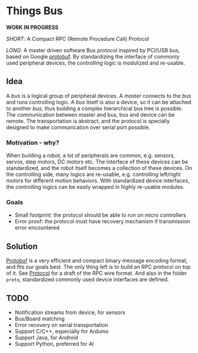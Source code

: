 # Things Bus

**WORK IN PROGRESS**

_SHORT_: A Compact RPC (Remote Procedure Call) Protocol

_LONG_: A master driven software Bus protocol inspired by PCI/USB bus, based on
Google [protobuf](https://github.com/google/protobuf). By standardizing the
interface of commonly used peripheral devices, the controlling logic is modulized
and re-usable.

## Idea

A _bus_ is a logical group of peripheral devices.
A _master_ connects to the _bus_ and runs controlling logic.
A _bus_ itself is also a device, so it can be attached to another _bus_, thus
building a complex hierarchical bus tree is possible.
The communication between master and bus, bus and device can be remote.
The transportation is abstract, and the protocol is specially designed to make
communication over serial port possible.

### Motivation - why?

When building a robot, a lot of peripherals are common, e.g. sensors, servos,
step motors, DC motors etc.
The interface of these devices can be standardized, and the robot itself becomes
a collection of these devices.
On the controlling side, many logics are re-usable, e.g. controlling left/right
motors for different motion behaviors.
With standardized device interfaces, the controlling logics can be easily wrapped
in highly re-usable modules.

### Goals

- Small footprint: the protocol should be able to run on micro controllers
- Error proof: the protocol must have recovery mechanism if transmission error encountered

## Solution

[Protobuf](https://github.com/google/protobuf) is a very efficient and compact
binary message encoding format, and fits our goals best.
The only thing left is to build an RPC protocol on top of it.
See [Protocol](docs/specs/Protocol.md) for a draft of the RPC wire format.
And also in the folder `proto`, standardized commonly used device interfaces are defined.

## TODO

- Notification streams from device, for sensors
- Bus/Board matching
- Error recovery on serial transportation
- Support C/C++, especially for Arduino
- Support Java, for Android
- Support Python, preferred for AI
